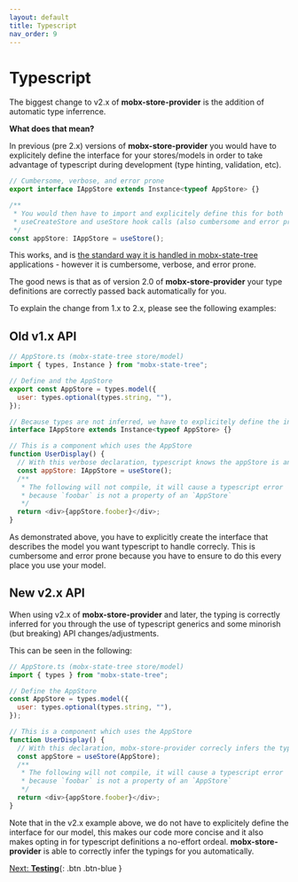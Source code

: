 ```yaml
---
layout: default
title: Typescript
nav_order: 9
---
```


# Typescript

The biggest change to v2.x of **mobx-store-provider** is the addition of automatic type inferrence.

**What does that mean?**

In previous (pre 2.x) versions of **mobx-store-provider** you would have to explicitely define the interface for your stores/models in order to take advantage of typescript during development (type hinting, validation, etc).

```javascript
// Cumbersome, verbose, and error prone
export interface IAppStore extends Instance<typeof AppStore> {}

/**
 * You would then have to import and explicitely define this for both
 * useCreateStore and useStore hook calls (also cumbersome and error prone):
 */
const appStore: IAppStore = useStore();
```

This works, and is [the standard way it is handled in mobx-state-tree](https://mobx-state-tree.js.org/tips/typescript#using-a-mst-type-at-design-time) applications - however it is cumbersome, verbose, and error prone.

The good news is that as of version 2.0 of **mobx-store-provider** your type definitions are correctly passed back automatically for you.

To explain the change from 1.x to 2.x, please see the following examples:

## Old v1.x API

```javascript
// AppStore.ts (mobx-state-tree store/model)
import { types, Instance } from "mobx-state-tree";

// Define and the AppStore
export const AppStore = types.model({
  user: types.optional(types.string, ""),
});

// Because types are not inferred, we have to explicitely define the interface
interface IAppStore extends Instance<typeof AppStore> {}

// This is a component which uses the AppStore
function UserDisplay() {
  // With this verbose declaration, typescript knows the appStore is an AppStore
  const appStore: IAppStore = useStore();
  /**
   * The following will not compile, it will cause a typescript error
   * because `foobar` is not a property of an `AppStore`
   */
  return <div>{appStore.foober}</div>;
}
```

As demonstrated above, you have to explicitly create the interface that describes the model you want typescript to handle correcly. This is cumbersome and error prone because you have to ensure to do this every place you use your model.

## New v2.x API

When using v2.x of **mobx-store-provider** and later, the typing is correctly inferred for you through the use of typescript generics and some minorish (but breaking) API changes/adjustments.

This can be seen in the following:

```javascript
// AppStore.ts (mobx-state-tree store/model)
import { types } from "mobx-state-tree";

// Define the AppStore
const AppStore = types.model({
  user: types.optional(types.string, ""),
});

// This is a component which uses the AppStore
function UserDisplay() {
  // With this declaration, mobx-store-provider correcly infers the type for AppStore
  const appStore = useStore(AppStore);
  /**
   * The following will not compile, it will cause a typescript error
   * because `foobar` is not a property of an `AppStore`
   */
  return <div>{appStore.foober}</div>;
}
```

Note that in the v2.x example above, we do not have to explicitely define the interface for our model, this makes our code more concise and it also makes opting in for typescript definitions a no-effort ordeal. **mobx-store-provider** is able to correctly infer the typings for you automatically.

[Next: **Testing**](/testing){: .btn .btn-blue }
